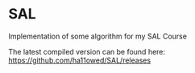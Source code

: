 SAL
===

Implementation of some algorithm for my SAL Course


The latest compiled version can be found here:
https://github.com/ha11owed/SAL/releases
